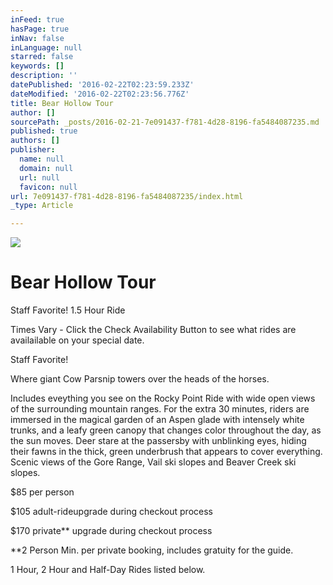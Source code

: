 ```yaml
---
inFeed: true
hasPage: true
inNav: false
inLanguage: null
starred: false
keywords: []
description: ''
datePublished: '2016-02-22T02:23:59.233Z'
dateModified: '2016-02-22T02:23:56.776Z'
title: Bear Hollow Tour
author: []
sourcePath: _posts/2016-02-21-7e091437-f781-4d28-8196-fa5484087235.md
published: true
authors: []
publisher:
  name: null
  domain: null
  url: null
  favicon: null
url: 7e091437-f781-4d28-8196-fa5484087235/index.html
_type: Article

---
```

![](https://the-grid-user-content.s3-us-west-2.amazonaws.com/74e72de8-12ff-427d-9a56-7c9700ffbb45.jpg)

# Bear Hollow Tour

Staff Favorite!  1.5 Hour Ride

Times Vary - Click the Check Availability Button to see what rides are availailable on your special date.

Staff Favorite!

Where giant Cow Parsnip towers over the heads of the horses. 

Includes eveything you see on the Rocky Point Ride with wide open views of the surrounding mountain ranges.  For the extra 30 minutes, riders are immersed in the magical garden of an Aspen glade with intensely white trunks, and a leafy green canopy that changes color throughout the day, as the sun moves.  Deer stare at the passersby with unblinking eyes, hiding their fawns in the thick, green underbrush that appears to cover everything.  Scenic views of the Gore Range, Vail ski slopes and Beaver Creek ski slopes.

$85 per person    

$105 adult-rideupgrade during checkout process

$170 private\*\*  upgrade during checkout process

\*\*2 Person Min. per private booking, includes gratuity for the guide.

1 Hour, 2 Hour and Half-Day Rides listed below.